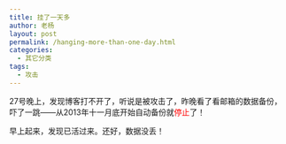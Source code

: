 ```yaml
---
title: 挂了一天多
author: 老杨
layout: post
permalink: /hanging-more-than-one-day.html
categories:
  - 其它分类
tags:
  - 攻击
---
```

27号晚上，发现博客打不开了，听说是被攻击了，昨晚看了看邮箱的数据备份，吓了一跳——从2013年十一月底开始自动备份就<span style="color: #ff0000;">停止</span>了！  


  
早上起来，发现已活过来。还好，数据没丢！